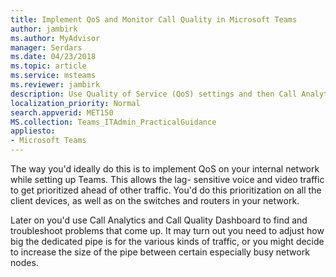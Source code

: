 ```yaml
---
title: Implement QoS and Monitor Call Quality in Microsoft Teams
author: jambirk
ms.author: MyAdvisor
manager: Serdars
ms.date: 04/23/2018
ms.topic: article
ms.service: msteams
ms.reviewer: jambirk
description: Use Quality of Service (QoS) settings and then Call Analytics and Call Quality Dashboard  in Microsoft Teams.
localization_priority: Normal
search.appverid: MET150
MS.collection: Teams_ITAdmin_PracticalGuidance
appliesto:
- Microsoft Teams
---
```


The way you'd ideally do this is to implement QoS on your internal network while setting up Teams. This allows the lag- sensitive voice and video traffic to get prioritized ahead of other traffic. You'd do this prioritization on all the client devices, as well as on the switches and routers in your network.

Later on you'd use Call Analytics and Call Quality Dashboard to find and troubleshoot problems that come up. It may turn out you need to adjust how big the dedicated pipe is for the various kinds of traffic, or you might decide to increase the size of the pipe between certain especially busy network nodes.

